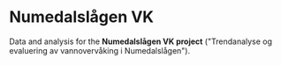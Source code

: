 # Numedalslågen VK

Data and analysis for the **Numedalslågen VK project** ("Trendanalyse og evaluering av vannovervåking i Numedalslågen").
